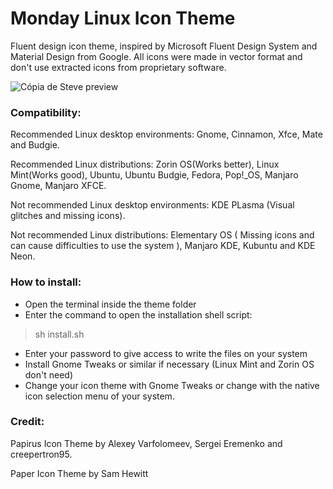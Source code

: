 # Monday Linux Icon Theme

Fluent design icon theme, inspired by Microsoft Fluent Design System and Material Design from Google. All icons were made in vector format and don't use extracted icons from proprietary software.

![Cópia de Steve preview](https://user-images.githubusercontent.com/31783838/174442701-f4b520d7-251f-4ffe-ad68-1af74248c21e.png)

### Compatibility:

Recommended Linux desktop environments: Gnome, Cinnamon, Xfce, Mate and Budgie.

Recommended Linux distributions: Zorin OS(Works better), Linux Mint(Works good), Ubuntu, Ubuntu Budgie, Fedora, Pop!_OS, Manjaro Gnome, Manjaro XFCE.

Not recommended Linux desktop environments: KDE PLasma (Visual glitches and missing icons).

Not recommended Linux distributions: Elementary OS ( Missing icons and can cause difficulties to use the system ), Manjaro KDE, Kubuntu and KDE Neon.

### How to install:
- Open the terminal inside the theme folder
- Enter the command to open the installation shell script:
> sh install.sh
- Enter your password to give access to write the files on your system
- Install Gnome Tweaks or similar if necessary (Linux Mint and Zorin OS don't need)
- Change your icon theme with Gnome Tweaks or change with the native icon selection menu of your system.

### Credit:

Papirus Icon Theme by Alexey Varfolomeev, Sergei Eremenko and creepertron95.

Paper Icon Theme by Sam Hewitt
